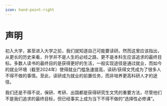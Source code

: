 ```yaml
---
icon: hand-point-right
---
```


# 声明

初入大学，甚至进入大学之前，我们就知道自己可能要读研。然而这里应该指出，从更长的历史来看，升学并不是人生的必经之路，更不是本科生应该追求的最终目标。多数人读书的最终目的是获得更好的生活，一般实现途径是通过就业，而如今的就业环境（截至2024年）使得就业门槛急速提高，读研/获得文凭成为了很多人不得不做的事情。至此，读研成为就业的前置任务，而非培养更高科研人才的途径。

我们还是不得不说，保研、考研、出国都是获得研究生文凭的重要方法，尽管他们不是我们追求的最终目标，但已经事实上成为当下不得不做的“选择性必修课”。
